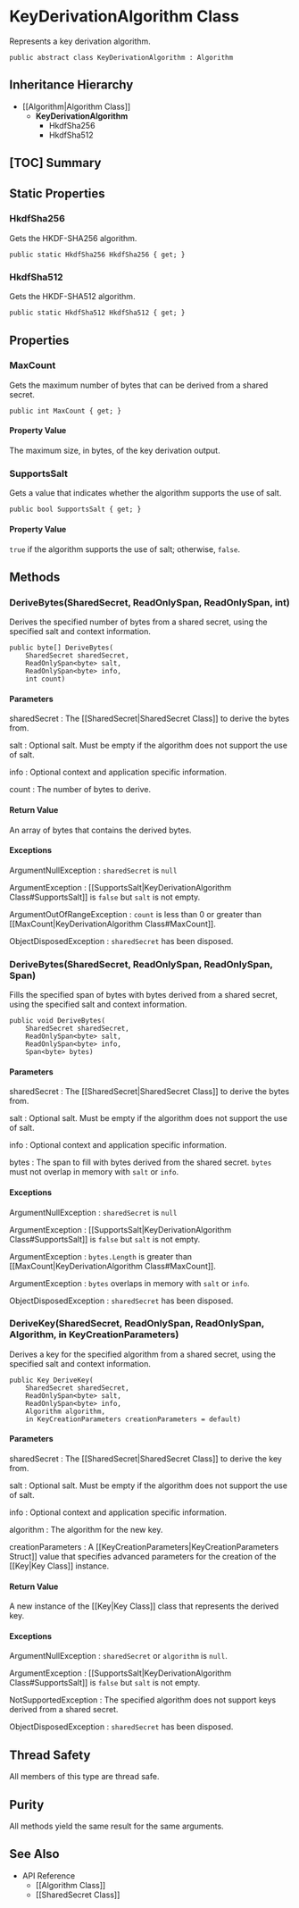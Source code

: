 # KeyDerivationAlgorithm Class

Represents a key derivation algorithm.

    public abstract class KeyDerivationAlgorithm : Algorithm


## Inheritance Hierarchy

* [[Algorithm|Algorithm Class]]
    * **KeyDerivationAlgorithm**
        * HkdfSha256
        * HkdfSha512


## [TOC] Summary


## Static Properties


### HkdfSha256

Gets the HKDF-SHA256 algorithm.

    public static HkdfSha256 HkdfSha256 { get; }


### HkdfSha512

Gets the HKDF-SHA512 algorithm.

    public static HkdfSha512 HkdfSha512 { get; }



## Properties


### MaxCount

Gets the maximum number of bytes that can be derived from a shared secret.

    public int MaxCount { get; }

#### Property Value

The maximum size, in bytes, of the key derivation output.


### SupportsSalt

Gets a value that indicates whether the algorithm supports the use of salt.

    public bool SupportsSalt { get; }

#### Property Value

`true` if the algorithm supports the use of salt; otherwise, `false`.


## Methods


### DeriveBytes(SharedSecret, ReadOnlySpan<byte>, ReadOnlySpan<byte>, int)

Derives the specified number of bytes from a shared secret, using the specified
salt and context information.

    public byte[] DeriveBytes(
        SharedSecret sharedSecret,
        ReadOnlySpan<byte> salt,
        ReadOnlySpan<byte> info,
        int count)

#### Parameters

sharedSecret
: The [[SharedSecret|SharedSecret Class]] to derive the bytes from.

salt
: Optional salt.
    Must be empty if the algorithm does not support the use of salt.

info
: Optional context and application specific information.

count
: The number of bytes to derive.

#### Return Value

An array of bytes that contains the derived bytes.

#### Exceptions

ArgumentNullException
: `sharedSecret` is `null`

ArgumentException
: [[SupportsSalt|KeyDerivationAlgorithm Class#SupportsSalt]] is `false` but
    `salt` is not empty.

ArgumentOutOfRangeException
: `count` is less than 0 or greater than
    [[MaxCount|KeyDerivationAlgorithm Class#MaxCount]].

ObjectDisposedException
: `sharedSecret` has been disposed.


### DeriveBytes(SharedSecret, ReadOnlySpan<byte>, ReadOnlySpan<byte>, Span<byte>)

Fills the specified span of bytes with bytes derived from a shared secret, using
the specified salt and context information.

    public void DeriveBytes(
        SharedSecret sharedSecret,
        ReadOnlySpan<byte> salt,
        ReadOnlySpan<byte> info,
        Span<byte> bytes)

#### Parameters

sharedSecret
: The [[SharedSecret|SharedSecret Class]] to derive the bytes from.

salt
: Optional salt.
    Must be empty if the algorithm does not support the use of salt.

info
: Optional context and application specific information.

bytes
: The span to fill with bytes derived from the shared secret.
    `bytes` must not overlap in memory with `salt` or `info`.

#### Exceptions

ArgumentNullException
: `sharedSecret` is `null`

ArgumentException
: [[SupportsSalt|KeyDerivationAlgorithm Class#SupportsSalt]] is `false` but
    `salt` is not empty.

ArgumentException
: `bytes.Length` is greater than
    [[MaxCount|KeyDerivationAlgorithm Class#MaxCount]].

ArgumentException
: `bytes` overlaps in memory with `salt` or `info`.

ObjectDisposedException
: `sharedSecret` has been disposed.


### DeriveKey(SharedSecret, ReadOnlySpan<byte>, ReadOnlySpan<byte>, Algorithm, in KeyCreationParameters)

Derives a key for the specified algorithm from a shared secret, using the
specified salt and context information.

    public Key DeriveKey(
        SharedSecret sharedSecret,
        ReadOnlySpan<byte> salt,
        ReadOnlySpan<byte> info,
        Algorithm algorithm,
        in KeyCreationParameters creationParameters = default)

#### Parameters

sharedSecret
: The [[SharedSecret|SharedSecret Class]] to derive the key from.

salt
: Optional salt.
    Must be empty if the algorithm does not support the use of salt.

info
: Optional context and application specific information.

algorithm
: The algorithm for the new key.

creationParameters
: A [[KeyCreationParameters|KeyCreationParameters Struct]] value that specifies
    advanced parameters for the creation of the [[Key|Key Class]] instance.

#### Return Value

A new instance of the [[Key|Key Class]] class that represents the derived key.

#### Exceptions

ArgumentNullException
: `sharedSecret` or `algorithm` is `null`.

ArgumentException
: [[SupportsSalt|KeyDerivationAlgorithm Class#SupportsSalt]] is `false` but
    `salt` is not empty.

NotSupportedException
: The specified algorithm does not support keys derived from a shared secret.

ObjectDisposedException
: `sharedSecret` has been disposed.


## Thread Safety

All members of this type are thread safe.


## Purity

All methods yield the same result for the same arguments.


## See Also

* API Reference
    * [[Algorithm Class]]
    * [[SharedSecret Class]]
